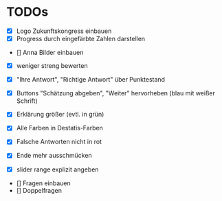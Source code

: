# TODOs

- [x] Logo Zukunftskongress einbauen
- [x] Progress durch eingefärbte Zahlen darstellen
- [] Anna Bilder einbauen
- [x] weniger streng bewerten
- [x] "Ihre Antwort", "Richtige Antwort" über Punktestand
- [x] Buttons "Schätzung abgeben", "Weiter" hervorheben (blau mit weißer Schrift)
- [x] Erklärung größer (evtl. in grün)
- [x] Alle Farben in Destatis-Farben
- [x] Falsche Antworten nicht in rot
- [x] Ende mehr ausschmücken

- [x] slider range explizit angeben
- [] Fragen einbauen
- [] Doppelfragen
